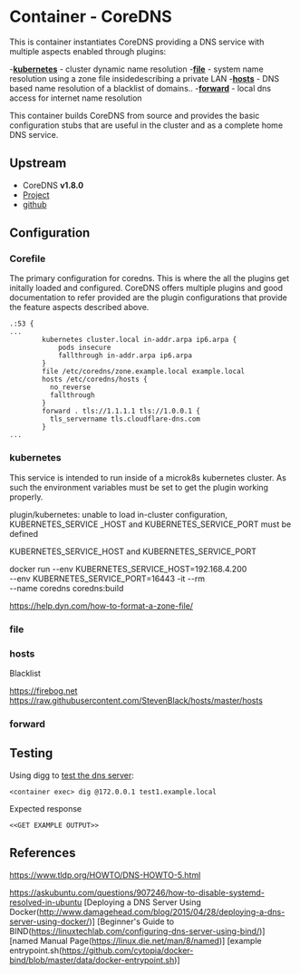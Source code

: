# Container - CoreDNS

This is container instantiates CoreDNS providing a DNS service with multiple aspects enabled through plugins: 

-**[kubernetes](https://coredns.io/plugins/kubernetes/)** - cluster dynamic name resolution
-**[file](https://coredns.io/plugins/file/)** - system name resolution using a zone file insidedescribing a private LAN
-**[hosts](https://coredns.io/plugins/hosts/)** - DNS based name resolution of a blacklist of domains..
-**[forward](https://coredns.io/plugins/forward/)** - local dns access for internet name resolution 

This container builds CoreDNS from source and provides the basic configuration stubs
that are useful in the cluster and as a complete home DNS service.

## Upstream

* CoreDNS **v1.8.0**
 * [Project](https://coredns.io)
 * [github](https://github.com/coredns/coredns)

## Configuration

### Corefile

The primary configuration for coredns. This is where the all the plugins get initally loaded and 
configured. CoreDNS offers multiple plugins and good documentation to refer provided are the plugin 
configurations that provide the feature aspects described above.

```
.:53 {
...
        kubernetes cluster.local in-addr.arpa ip6.arpa {
            pods insecure
            fallthrough in-addr.arpa ip6.arpa
        }
        file /etc/coredns/zone.example.local example.local
        hosts /etc/coredns/hosts {
          no_reverse
          fallthrough
        }
        forward . tls://1.1.1.1 tls://1.0.0.1 {
          tls_servername tls.cloudflare-dns.com
        }
...
```

### kubernetes

This service is intended to run inside of a microk8s kubernetes cluster. As such the 
environment variables must be set to get the plugin working properly. 

plugin/kubernetes: unable to load in-cluster configuration, KUBERNETES_SERVICE
_HOST and KUBERNETES_SERVICE_PORT must be defined

KUBERNETES_SERVICE_HOST and KUBERNETES_SERVICE_PORT

docker run --env KUBERNETES_SERVICE_HOST=192.168.4.200 \
           --env KUBERNETES_SERVICE_PORT=16443 -it --rm \
           --name coredns coredns:build

https://help.dyn.com/how-to-format-a-zone-file/
 
### file

### hosts

Blacklist

https://firebog.net
https://raw.githubusercontent.com/StevenBlack/hosts/master/hosts

### forward

## Testing

Using digg to [test the dns server](https://www.a2hosting.com/kb/getting-started-guide/internet-and-networking/troubleshooting-dns-with-dig-and-nslookup):

```
<container exec> dig @172.0.0.1 test1.example.local
```
Expected response

```
<<GET EXAMPLE OUTPUT>>
```

## References

https://www.tldp.org/HOWTO/DNS-HOWTO-5.html

https://askubuntu.com/questions/907246/how-to-disable-systemd-resolved-in-ubuntu
[Deploying a DNS Server Using Docker(http://www.damagehead.com/blog/2015/04/28/deploying-a-dns-server-using-docker/)]
[Beginner's Guide to BIND(https://linuxtechlab.com/configuring-dns-server-using-bind/)]
[named Manual Page(https://linux.die.net/man/8/named)]
[example entrypoint.sh(https://github.com/cytopia/docker-bind/blob/master/data/docker-entrypoint.sh)]

